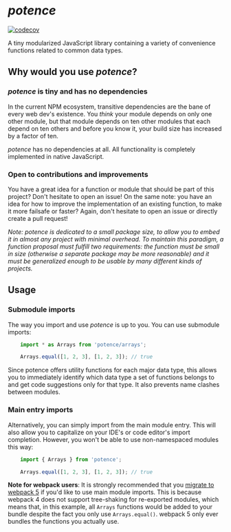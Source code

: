 # *potence*

[![codecov](https://img.shields.io/codecov/c/github/cengels/potence)](https://codecov.io/gh/cengels/potence)

A tiny modularized JavaScript library containing a variety of convenience functions related to common data types.

## Why would you use *potence*?

### *potence* is tiny and has no dependencies

In the current NPM ecosystem, transitive dependencies are the bane of every web dev's existence.
You *think* your module depends on only one other module, but that module depends on ten other
modules that each depend on ten others and before you know it, your build size has increased
by a factor of ten.

*potence* has no dependencies at all. All functionality is completely implemented in native
JavaScript.

### Open to contributions and improvements

You have a great idea for a function or module that should be part of this project? Don't hesitate to open an
issue! On the same note: you have an idea for how to improve the implementation of an existing
function, to make it more failsafe or faster? Again, don't hesitate to open an issue or directly
create a pull request!

*Note: *potence* is dedicated to a small package size, to allow you to embed it in almost any
project with minimal overhead. To maintain this paradigm, a function proposal must fulfill two
requirements: the function must be small in size (otherwise a separate package may be more
reasonable) and it must be generalized enough to be usable by many different kinds of projects.*

## Usage

### Submodule imports

The way you import and use *potence* is up to you. You can use submodule imports:

```js
    import * as Arrays from 'potence/arrays';

    Arrays.equal([1, 2, 3], [1, 2, 3]); // true
```

Since potence offers utility functions for each major data type, this allows you to immediately
identify which data type a set of functions belongs to and get code suggestions only for that
type. It also prevents name clashes between modules.

### Main entry imports

Alternatively, you can simply import from the main module entry. This will also allow you to capitalize
on your IDE's or code editor's import completion. However, you won't be able to use non-namespaced modules this way:

```js
    import { Arrays } from 'potence';

    Arrays.equal([1, 2, 3], [1, 2, 3]); // true
```

**Note for webpack users**: It is strongly recommended that you [migrate to webpack 5](https://webpack.js.org/migrate/5/) if you'd like to
use main module imports. This is because webpack 4 does not support tree-shaking for re-exported modules, which means
that, in this example, all `Arrays` functions would be added to your bundle despite the fact you only use `Arrays.equal()`.
webpack 5 only ever bundles the functions you actually use.

